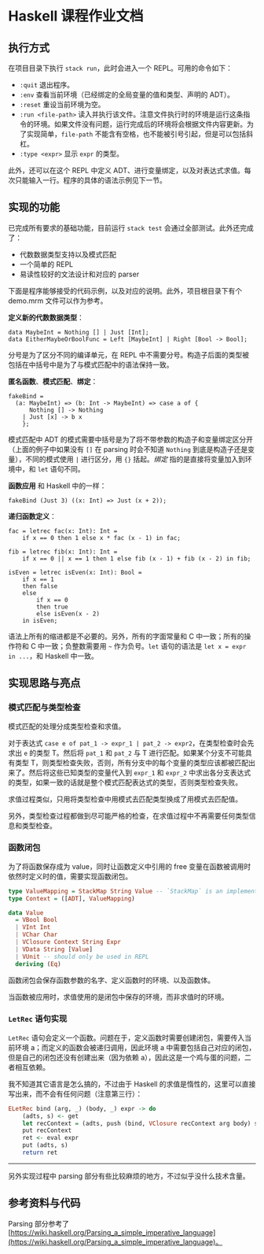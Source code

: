 # Haskell 课程作业文档

## 执行方式

在项目目录下执行 `stack run`，此时会进入一个 REPL。可用的命令如下：

- `:quit` 退出程序。
- `:env` 查看当前环境（已经绑定的全局变量的值和类型、声明的 ADT）。
- `:reset` 重设当前环境为空。
- `:run <file-path>` 读入并执行该文件。注意文件执行时的环境是运行这条指令的环境。如果文件没有问题，运行完成后的环境将会根据文件内容更新。为了实现简单，`file-path` 不能含有空格，也不能被引号引起，但是可以包括斜杠。
- `:type <expr>` 显示 `expr` 的类型。

此外，还可以在这个 REPL 中定义 ADT、进行变量绑定，以及对表达式求值。每次只能输入一行。程序的具体的语法示例见下一节。

## 实现的功能

已完成所有要求的基础功能，目前运行 `stack test` 会通过全部测试。此外还完成了：

- 代数数据类型支持以及模式匹配
- 一个简单的 REPL
- 易读性较好的文法设计和对应的 parser

下面是程序能够接受的代码示例，以及对应的说明。此外，项目根目录下有个 demo.mrm 文件可以作为参考。

**定义新的代数数据类型**：

```text
data MaybeInt = Nothing [] | Just [Int];
data EitherMaybeOrBoolFunc = Left [MaybeInt] | Right [Bool -> Bool];
```

分号是为了区分不同的编译单元，在 REPL 中不需要分号。构造子后面的类型被包括在中括号中是为了与模式匹配中的语法保持一致。

**匿名函数**、**模式匹配**、**绑定**：

```text
fakeBind =
  (a: MaybeInt) => (b: Int -> MaybeInt) => case a of {
      Nothing [] -> Nothing
    | Just [x] -> b x
    };
```

模式匹配中 ADT 的模式需要中括号是为了将不带参数的构造子和变量绑定区分开（上面的例子中如果没有 `[]` 在 parsing 时会不知道 `Nothing` 到底是构造子还是变量），不同的模式使用 `|` 进行区分，用 `{}` 括起。*绑定* 指的是直接将变量加入到环境中，和 `let` 语句不同。

**函数应用** 和 Haskell 中的一样：

```text
fakeBind (Just 3) ((x: Int) => Just (x + 2));
```

**递归函数定义**：

```text
fac = letrec fac(x: Int): Int =
    if x == 0 then 1 else x * fac (x - 1) in fac;

fib = letrec fib(x: Int): Int =
    if x == 0 || x == 1 then 1 else fib (x - 1) + fib (x - 2) in fib;

isEven = letrec isEven(x: Int): Bool =
    if x == 1
    then false
    else
        if x == 0
        then true
        else isEven(x - 2)
    in isEven;
```

语法上所有的缩进都是不必要的。另外，所有的字面常量和 C 中一致；所有的操作符和 C 中一致；负整数需要用 `~` 作为负号。`let` 语句的语法是 `let x = expr in ...`，和 Haskell 中一致。

## 实现思路与亮点

### 模式匹配与类型检查

模式匹配的处理分成类型检查和求值。

对于表达式 `case e of pat_1 -> expr_1 | pat_2 -> expr2`，在类型检查时会先求出 `e` 的类型 T。然后将 `pat_1` 和 `pat_2` 与 T 进行匹配。如果某个分支不可能具有类型 T，则类型检查失败，否则，所有分支中的每个变量的类型应该都被匹配出来了。然后将这些已知类型的变量代入到 `expr_1` 和 `expr_2` 中求出各分支表达式的类型，如果一致的话就是整个模式匹配表达式的类型，否则类型检查失败。

求值过程类似，只用将类型检查中用模式去匹配类型换成了用模式去匹配值。

另外，类型检查过程都做到尽可能严格的检查，在求值过程中不再需要任何类型信息和类型检查。

### 函数闭包

为了将函数保存成为 value，同时让函数定义中引用的 free 变量在函数被调用时依然时定义时的值，需要实现函数闭包。

```haskell
type ValueMapping = StackMap String Value -- `StackMap` is an implementation of map
type Context = ([ADT], ValueMapping)

data Value
  = VBool Bool
  | VInt Int
  | VChar Char
  | VClosure Context String Expr
  | VData String [Value]
  | VUnit -- should only be used in REPL
  deriving (Eq)
```

函数闭包会保存函数参数的名字、定义函数时的环境、以及函数体。

当函数被应用时，求值使用的是闭包中保存的环境，而非求值时的环境。

### `LetRec` 语句实现

`LetRec` 语句会定义一个函数。问题在于，定义函数时需要创建闭包，需要传入当前环境 a；而定义的函数会被递归调用，因此环境 a 中需要包括自己对应的闭包，但是自己的闭包还没有创建出来（因为依赖 a），因此这是一个鸡与蛋的问题，二者相互依赖。

我不知道其它语言是怎么搞的，不过由于 Haskell 的求值是惰性的，这里可以直接写出来，而不会有任何问题（注意第三行）：

```haskell
ELetRec bind (arg, _) (body, _) expr -> do
    (adts, s) <- get
    let recContext = (adts, push (bind, VClosure recContext arg body) s)
    put recContext
    ret <- eval expr
    put (adts, s)
    return ret
```

---

另外实现过程中 parsing 部分有些比较麻烦的地方，不过似乎没什么技术含量。

## 参考资料与代码

Parsing 部分参考了 [https://wiki.haskell.org/Parsing_a_simple_imperative_language](https://wiki.haskell.org/Parsing_a_simple_imperative_language)。
